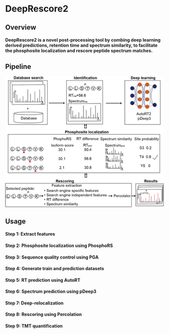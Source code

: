 # DeepRescore2

## Overview
#### DeepRescore2 is a novel post-processing tool by combing deep learning derived predictions, retention time and spectrum similarity, to facilitate the phosphosite localization and rescore peptide spectrum matches. 


## Pipeline

![DeepRescore2 pipeline](Images/Figure1.png)


## Usage
#### Step 1: Extract features

#### Step 2: Phosphosite localization using PhosphoRS

#### Step 3: Sequence quality control using PGA

#### Step 4: Generate train and prediction datasets

#### Step 5: RT prediction using AutoRT

#### Step 6: Spectrum prediction using pDeep3

#### Step 7: Deep-relocalization

#### Step 8: Rescoring using Percolation

#### Step 9: TMT quantification